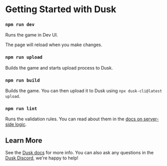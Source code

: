 # Getting Started with Dusk

### `npm run dev`

Runs the game in Dev UI.

The page will reload when you make changes.

### `npm run upload`

Builds the game and starts upload process to Dusk.

### `npm run build`

Builds the game. You can then upload it to Dusk using `npx dusk-cli@latest upload`.

### `npm run lint`

Runs the validation rules. You can read about them in the [docs on server-side logic](https://developers.dusk.gg/docs/advanced/server-side-logic).

## Learn More

See the [Dusk docs](https://developers.dusk.gg/docs/quick-start) for more info. You can also ask any questions in the [Dusk Discord](https://discord.gg/rune-devs), we're happy to help!
